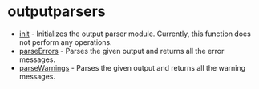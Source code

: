 # outputparsers
- [init](init.md) - Initializes the output parser module.
Currently, this function does not perform any operations.
- [parseErrors](parseErrors.md) - Parses the given output and returns all the error messages.
- [parseWarnings](parseWarnings.md) - Parses the given output and returns all the warning messages.

